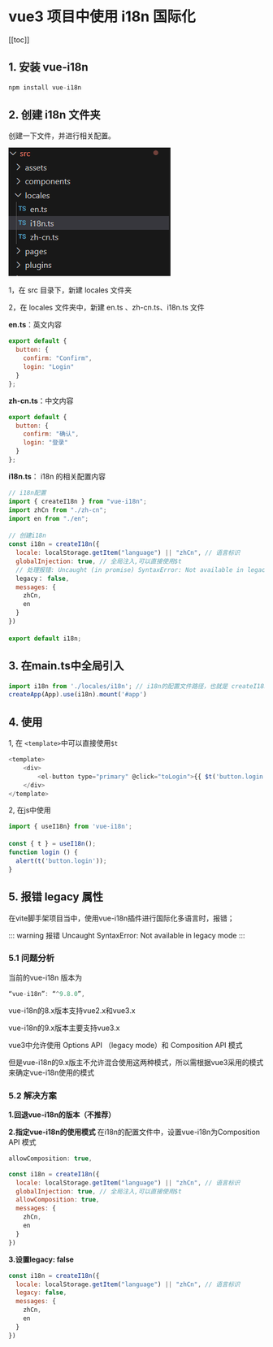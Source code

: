 # vue3 项目中使用 i18n 国际化

[[toc]]

## 1. 安装 vue-i18n

```js
npm install vue-i18n
```

## 2. 创建 i18n 文件夹

创建一下文件，并进行相关配置。

![](../images/i18n-1.png)

1，在 src 目录下，新建 locales 文件夹

2，在 locales 文件夹中，新建 en.ts 、zh-cn.ts、i18n.ts 文件

**en.ts**：英文内容

```js
export default {
  button: {
    confirm: "Confirm",
    login: "Login"
  }
};
```

**zh-cn.ts**：中文内容

```js
export default {
  button: {
    confirm: "确认",
    login: "登录"
  }
};
```

**i18n.ts**： i18n 的相关配置内容

```js
// i18n配置
import { createI18n } from "vue-i18n";
import zhCn from "./zh-cn";
import en from "./en";

// 创建i18n
const i18n = createI18n({
  locale: localStorage.getItem("language") || "zhCn", // 语言标识
  globalInjection: true, // 全局注入,可以直接使用$t
  // 处理报错: Uncaught (in promise) SyntaxError: Not available in legacy mode (at message-compiler.esm-bundler.js:54:19)
  legacy： false,
  messages: {
    zhCn,
    en
  }
})

export default i18n;

```

## 3. 在main.ts中全局引入

```js
import i18n from './locales/i18n'; // i18n的配置文件路径，也就是 createI18n 的文件地址
createApp(App).use(i18n).mount('#app')
```

## 4. 使用

1, 在 `<template>`中可以直接使用`$t`

```js
<template>
	<div>
		<el-button type="primary" @click="toLogin">{{ $t('button.login') }}</el-button>
	</div>
</template>

```

2, 在js中使用

```js
import { useI18n} from 'vue-i18n';

const { t } = useI18n();
function login () {
  alert(t('button.login'));
}

```
## 5. 报错 legacy 属性

在vite脚手架项目当中，使用vue-i18n插件进行国际化多语言时，报错；

::: warning 报错
Uncaught SyntaxError: Not available in legacy mode
:::

### 5.1 问题分析

当前的vue-i18n 版本为

```js
“vue-i18n”: “^9.8.0”,
```

vue-i18n的8.x版本支持vue2.x和vue3.x

vue-i18n的9.x版本主要支持vue3.x

vue3中允许使用 Options API （legacy mode）和 Composition API 模式

但是vue-i18n的9.x版主不允许混合使用这两种模式，所以需根据vue3采用的模式来确定vue-i18n使用的模式

### 5.2 解决方案

**1.回退vue-i18n的版本（不推荐）**

**2.指定vue-i18n的使用模式**
在i18n的配置文件中，设置vue-i18n为Composition API 模式

```js
allowComposition: true,
```

```js
const i18n = createI18n({
  locale: localStorage.getItem("language") || "zhCn", // 语言标识
  globalInjection: true, // 全局注入,可以直接使用$t
  allowComposition: true,
  messages: {
    zhCn,
    en
  }
})
```

 
**3.设置legacy: false**

```js
const i18n = createI18n({
  locale: localStorage.getItem("language") || "zhCn", // 语言标识
  legacy: false,
  messages: {
    zhCn,
    en
  }
})
```
